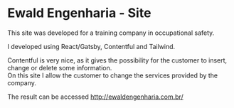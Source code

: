 # Ewald Engenharia - Site

This site was developed for a training company in occupational safety. <br>  

I developed using React/Gatsby, Contentful and Tailwind. <br>  

Contentful is very nice, as it gives the possibility for the customer to insert, change or
delete some information.<br>
On this site I allow the customer to change the services provided by the company.<br>  

The result can be accessed http://ewaldengenharia.com.br/
